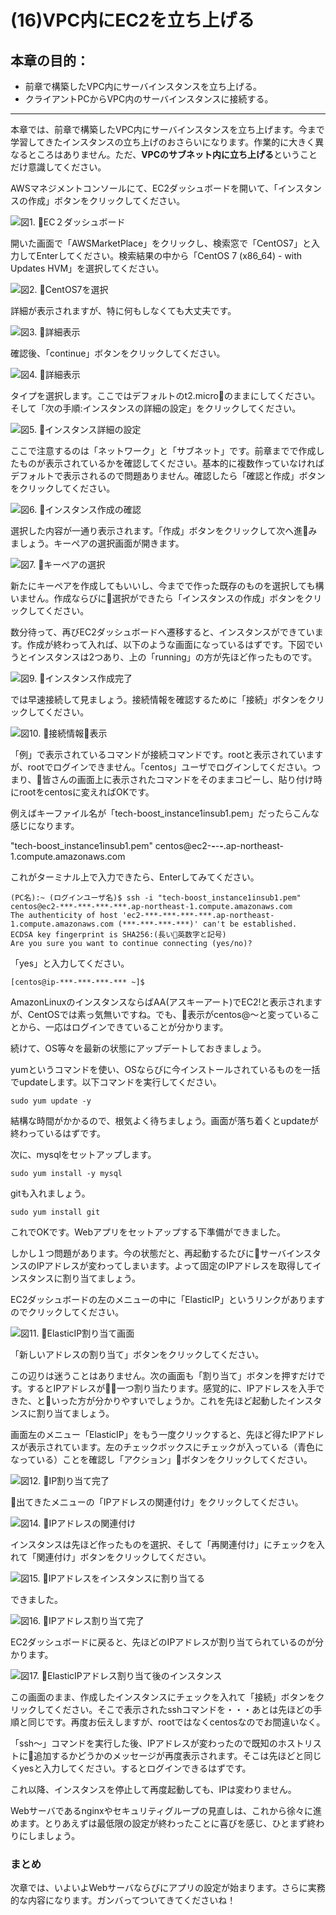 # (16)VPC内にEC2を立ち上げる 

## 本章の目的：

- 前章で構築したVPC内にサーバインスタンスを立ち上げる。
- クライアントPCからVPC内のサーバインスタンスに接続する。

***

本章では、前章で構築したVPC内にサーバインスタンスを立ち上げます。今まで学習してきたインスタンスの立ち上げのおさらいになります。作業的に大きく異なるところはありません。ただ、**VPCのサブネット内に立ち上げる**ということだけ意識してください。

AWSマネジメントコンソールにて、EC2ダッシュボードを開いて、「インスタンスの作成」ボタンをクリックしてください。

![図1. EC２ダッシュボード](16-1.png)

開いた画面で「AWSMarketPlace」をクリックし、検索窓で「CentOS7」と入力してEnterしてください。検索結果の中から「CentOS 7 (x86_64) - with Updates HVM」を選択してください。

![図2. CentOS7を選択](16-2.png)

詳細が表示されますが、特に何もしなくても大丈夫です。

![図3. 詳細表示](16-3-1.png)

確認後、「continue」ボタンをクリックしてください。

![図4. 詳細表示](16-4.png)

タイプを選択します。ここではデフォルトのt2.microのままにしてください。そして「次の手順:インスタンスの詳細の設定」をクリックしてください。

![図5. インスタンス詳細の設定](16-5.png)

ここで注意するのは「ネットワーク」と「サブネット」です。前章までで作成したものが表示されているかを確認してください。基本的に複数作っていなければデフォルトで表示されるので問題ありません。確認したら「確認と作成」ボタンをクリックしてください。

![図6. インスタンス作成の確認](16-6.png)

選択した内容が一通り表示されます。「作成」ボタンをクリックして次へ進みましょう。キーペアの選択画面が開きます。

![図7. キーペアの選択](16-7.png)

新たにキーペアを作成してもいいし、今までで作った既存のものを選択しても構いません。作成ならびに選択ができたら「インスタンスの作成」ボタンをクリックしてください。

数分待って、再びEC2ダッシュボードへ遷移すると、インスタンスができています。作成が終わって入れば、以下のような画面になっているはずです。下図でいうとインスタンスは2つあり、上の「running」の方が先ほど作ったものです。

![図9. インスタンス作成完了](16-9.png)

では早速接続して見ましょう。接続情報を確認するために「接続」ボタンをクリックしてください。

![図10. 接続情報表示](16-10.png)

「例」で表示されているコマンドが接続コマンドです。rootと表示されていますが、rootでログインできません。「centos」ユーザでログインしてください。つまり、皆さんの画面上に表示されたコマンドをそのままコピーし、貼り付け時にrootをcentosに変えればOKです。

例えばキーファイル名が「tech-boost_instance1insub1.pem」だったらこんな感じになります。

"tech-boost_instance1insub1.pem" centos@ec2-***-***-***-***.ap-northeast-1.compute.amazonaws.com

これがターミナル上で入力できたら、Enterしてみてください。

```
(PC名):~ (ログインユーザ名)$ ssh -i "tech-boost_instance1insub1.pem" centos@ec2-***-***-***-***.ap-northeast-1.compute.amazonaws.com
The authenticity of host 'ec2-***-***-***-***.ap-northeast-1.compute.amazonaws.com (***-***-***-***)' can't be established.
ECDSA key fingerprint is SHA256:(長い英数字と記号)
Are you sure you want to continue connecting (yes/no)? 
```

「yes」と入力してください。

```
[centos@ip-***-***-***-*** ~]$ 
```

AmazonLinuxのインスタンスならばAA(アスキーアート)でEC2!と表示されますが、CentOSでは素っ気無いですね。でも、表示がcentos@〜と変っていることから、一応はログインできていることが分かります。

続けて、OS等々を最新の状態にアップデートしておきましょう。

yumというコマンドを使い、OSならびに今インストールされているものを一括でupdateします。以下コマンドを実行してください。

```
sudo yum update -y
```

結構な時間がかかるので、根気よく待ちましょう。画面が落ち着くとupdateが終わっているはずです。

次に、mysqlをセットアップします。

```
sudo yum install -y mysql
```

gitも入れましょう。

```
sudo yum install git
```

これでOKです。Webアプリをセットアップする下準備ができました。

しかし１つ問題があります。今の状態だと、再起動するたびにサーバインスタンスのIPアドレスが変わってしまいます。よって固定のIPアドレスを取得してインスタンスに割り当てましょう。

EC2ダッシュボードの左のメニューの中に「ElasticIP」というリンクがありますのでクリックしてください。

![図11. ElasticIP割り当て画面](16-11.png)

「新しいアドレスの割り当て」ボタンをクリックしてください。

この辺りは迷うことはありません。次の画面も「割り当て」ボタンを押すだけです。するとIPアドレスが一つ割り当たります。感覚的に、IPアドレスを入手できた、といった方が分かりやすいでしょうか。これを先ほど起動したインスタンスに割り当てましょう。

画面左のメニュー「ElasticIP」をもう一度クリックすると、先ほど得たIPアドレスが表示されています。左のチェックボックスにチェックが入っている（青色になっている）ことを確認し「アクション」ボタンをクリックしてください。

![図12. IP割り当て完了](16-12.png)

出てきたメニューの「IPアドレスの関連付け」をクリックしてください。

![図14. IPアドレスの関連付け](16-14.png)

インスタンスは先ほど作ったものを選択、そして「再関連付け」にチェックを入れて「関連付け」ボタンをクリックしてください。

![図15. IPアドレスをインスタンスに割り当てる](16-15.png)

できました。

![図16. IPアドレス割り当て完了](16-16.png)

EC2ダッシュボードに戻ると、先ほどのIPアドレスが割り当てられているのが分かります。

![図17. ElasticIPアドレス割り当て後のインスタンス](16-17.png)

この画面のまま、作成したインスタンスにチェックを入れて「接続」ボタンをクリックしてください。そこで表示されたsshコマンドを・・・あとは先ほどの手順と同じです。再度お伝えしますが、rootではなくcentosなのでお間違いなく。

「ssh〜」コマンドを実行した後、IPアドレスが変わったので既知のホストリストに追加するかどうかのメッセージが再度表示されます。そこは先ほどと同じくyesと入力してください。するとログインできるはずです。

これ以降、インスタンスを停止して再度起動しても、IPは変わりません。

Webサーバであるnginxやセキュリティグループの見直しは、これから徐々に進めます。とりあえずは最低限の設定が終わったことに喜びを感じ、ひとまず終わりにしましょう。

### まとめ

次章では、いよいよWebサーバならびにアプリの設定が始まります。さらに実務的な内容になります。ガンバってついてきてくださいね！
